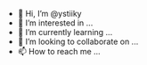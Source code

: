 - 👋 Hi, I’m @ystiiky
- 👀 I’m interested in ...
- 🌱 I’m currently learning ...
- 💞️ I’m looking to collaborate on ...
- 📫 How to reach me ...

<!---
ystiiky/ystiiky is a ✨ special ✨ repository because its `README.md` (this file) appears on your GitHub profile.
You can click the Preview link to take a look at your changes.
--->
